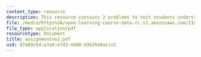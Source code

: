 ```yaml
---
content_type: resource
description: This resource contains 2 problems to test students understanding.
file: /media/https%3A/open-learning-course-data-rc.s3.amazonaws.com/21m-302-harmony-and-counterpoint-ii-spring-2005/87a89cbde3a8e7d3ed80b9b26e6accc5_assignmentno2.pdf
file_type: application/pdf
resourcetype: Document
title: assignmentno2.pdf
uid: 87a89cbd-e3a8-e7d3-ed80-b9b26e6accc5
---
```

